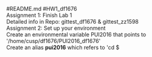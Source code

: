 #README.md
#HW1_df1676
<br/>Assignment 1: Finish Lab 1
<br/>Detailed info in Repo: gittest_df1676 & gittest_zz1598
<br/>Assignment 2: Set up your environment
<br/>Create an environmental variable PUI2016 
that points to '/home/cusp/df1676/PUI2016_df1676'
<br/>Create an alias <b>pui2016</b> which refers to 'cd $
